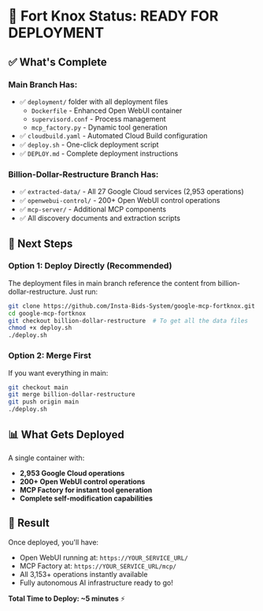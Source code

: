 # 🎯 Fort Knox Status: READY FOR DEPLOYMENT

## ✅ What's Complete

### Main Branch Has:
- ✅ `deployment/` folder with all deployment files
  - `Dockerfile` - Enhanced Open WebUI container
  - `supervisord.conf` - Process management
  - `mcp_factory.py` - Dynamic tool generation
- ✅ `cloudbuild.yaml` - Automated Cloud Build configuration
- ✅ `deploy.sh` - One-click deployment script
- ✅ `DEPLOY.md` - Complete deployment instructions

### Billion-Dollar-Restructure Branch Has:
- ✅ `extracted-data/` - All 27 Google Cloud services (2,953 operations)
- ✅ `openwebui-control/` - 200+ Open WebUI control operations
- ✅ `mcp-server/` - Additional MCP components
- ✅ All discovery documents and extraction scripts

## 🚀 Next Steps

### Option 1: Deploy Directly (Recommended)
The deployment files in main branch reference the content from billion-dollar-restructure. Just run:

```bash
git clone https://github.com/Insta-Bids-System/google-mcp-fortknox.git
cd google-mcp-fortknox
git checkout billion-dollar-restructure  # To get all the data files
chmod +x deploy.sh
./deploy.sh
```

### Option 2: Merge First
If you want everything in main:

```bash
git checkout main
git merge billion-dollar-restructure
git push origin main
./deploy.sh
```

## 📊 What Gets Deployed

A single container with:
- **2,953 Google Cloud operations**
- **200+ Open WebUI control operations**  
- **MCP Factory for instant tool generation**
- **Complete self-modification capabilities**

## 🎉 Result

Once deployed, you'll have:
- Open WebUI running at: `https://YOUR_SERVICE_URL/`
- MCP Factory at: `https://YOUR_SERVICE_URL/mcp/`
- All 3,153+ operations instantly available
- Fully autonomous AI infrastructure ready to go!

**Total Time to Deploy: ~5 minutes** ⚡